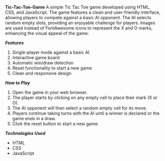 **Tic-Tac-Toe-Game**
A simple Tic Tac Toe game developed using HTML, CSS, and JavaScript. The game features a clean and user-friendly interface, allowing players to compete against a basic AI opponent. The AI selects random empty slots, providing an enjoyable challenge for players. Images are used instead of FontAwesome icons to represent the X and O marks, enhancing the visual appeal of the game.

_**Features**_
1. Single-player mode against a basic AI
2. Interactive game board
3. Automatic win/draw detection
4. Reset functionality to start a new game
5. Clean and responsive design

_**How to Play**_
1. Open the game in your web browser.
2. The player starts by clicking on any empty cell to place their mark (X or O).
3. The AI opponent will then select a random empty cell for its move.
4. Players continue taking turns with the AI until a winner is declared or the game ends in a draw.
5. Click the reset button to start a new game.

_**Technologies Used**_
- HTML
- CSS
- JavaScript
